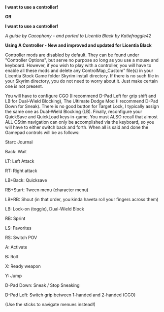 **I want to use a controller!**

**OR**

**I want to use a controller!**

*A guide by Cacophony - and ported to Licentia Black by Katiefraggle42*


**Using A Controller - New and improved and updated for Licentia Black**

Controller mods are disabled by default. They can be found under "Controller Options", but serve no purpose so long as you use a mouse and keyboard. However, if you wish to play with a controller, you will have to enable all these mods and delete any ControlMap_Custom" file(s) in your Licentia Stock Game folder Skyrim install directory. If there is no such file in your Skyrim directory, you do not need to worry about it. Just make certain one is not present.

You will have to configure CGO (I recommend D-Pad Left for grip shift and LB for Dual-Wield Blocking), The Ultimate Dodge Mod (I recommend D-Pad Down for Sneak). There is no good button for Target Lock, I typically assign the same one as Dual-Wield Blocking (LB). Finally, reconfigure your QuickSave and QuickLoad keys in-game. You must ALSO recall that almost ALL OStim navigation can only be accomplished via the keyboard, so you will have to either switch back and forth. When all is said and done the Gamepad controls will be as follows:

Start: Journal

Back: Wait

LT: Left Attack

RT: Right attack

LB+Back: Quicksave

RB+Start: Tween menu (character menu)

LB+RB: Shout (in that order, you kinda haveta roll your fingers across them)

LB: Lock-on (toggle), Dual-Wield Block

RB: Sprint

LS: Favorites

RS: Switch POV

A: Activate

B: Roll

X: Ready weapon

Y: Jump

D-Pad Down: Sneak / Stop Sneaking

D-Pad Left: Switch grip between 1-handed and 2-handed (CGO)

(Use the sticks to navigate menues instead!)